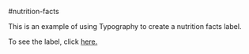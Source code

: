 #nutrition-facts

This is an example of using Typography to create a nutrition facts label.

To see the label, click <a href=https://claudebaxter.github.io/free-code-camp-progress/nutrition-facts/index.html title="Nutrition Facts"> here.</a>